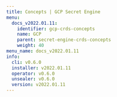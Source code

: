 ```yaml
---
title: Concepts | GCP Secret Engine
menu:
  docs_v2022.01.11:
    identifier: gcp-crds-concepts
    name: GCP
    parent: secret-engine-crds-concepts
    weight: 40
menu_name: docs_v2022.01.11
info:
  cli: v0.6.0
  installer: v2022.01.11
  operator: v0.6.0
  unsealer: v0.6.0
  version: v2022.01.11
---
```



